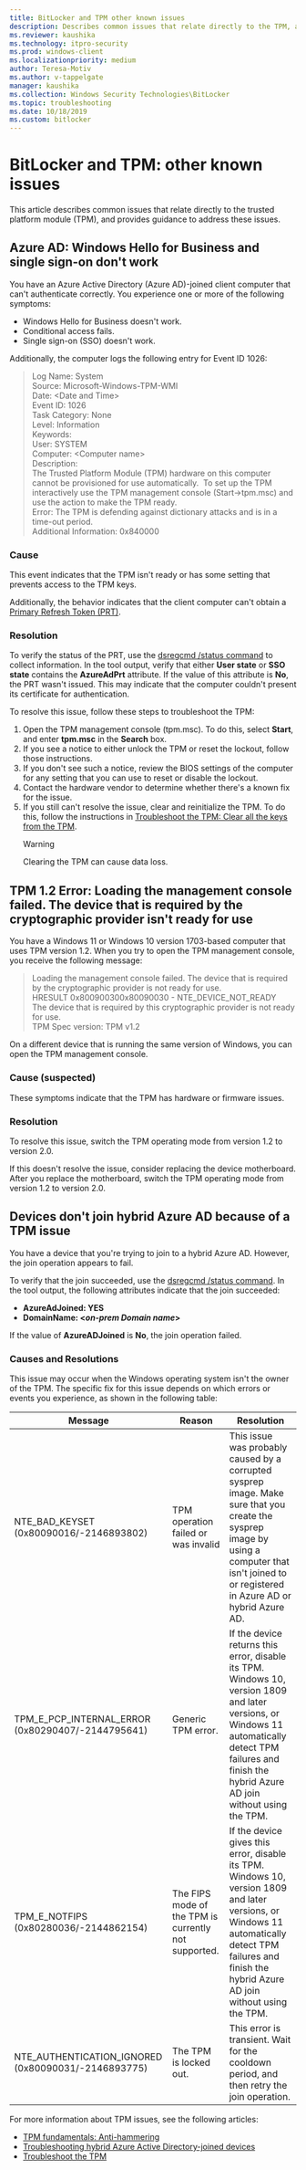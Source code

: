 ```yaml
---
title: BitLocker and TPM other known issues
description: Describes common issues that relate directly to the TPM, and provides guidance for resolving those issues.
ms.reviewer: kaushika
ms.technology: itpro-security
ms.prod: windows-client
ms.localizationpriority: medium
author: Teresa-Motiv
ms.author: v-tappelgate
manager: kaushika
ms.collection: Windows Security Technologies\BitLocker
ms.topic: troubleshooting
ms.date: 10/18/2019
ms.custom: bitlocker
---
```


# BitLocker and TPM: other known issues

This article describes common issues that relate directly to the trusted platform module (TPM), and provides guidance to address these issues.

## Azure AD: Windows Hello for Business and single sign-on don't work

You have an Azure Active Directory (Azure AD)-joined client computer that can't authenticate correctly. You experience one or more of the following symptoms:

- Windows Hello for Business doesn't work.
- Conditional access fails.
- Single sign-on (SSO) doesn't work.

Additionally, the computer logs the following entry for Event ID 1026:

> Log Name: System  
> Source: Microsoft-Windows-TPM-WMI  
> Date: \<Date and Time>  
> Event ID: 1026  
> Task Category: None  
> Level: Information  
> Keywords:  
> User: SYSTEM  
> Computer: \<Computer name\>  
> Description:  
> The Trusted Platform Module (TPM) hardware on this computer cannot be provisioned for use automatically.  To set up the TPM interactively use the TPM management console (Start-\>tpm.msc) and use the action to make the TPM ready.  
> Error: The TPM is defending against dictionary attacks and is in a time-out period.  
> Additional Information: 0x840000  

### Cause

This event indicates that the TPM isn't ready or has some setting that prevents access to the TPM keys.  

Additionally, the behavior indicates that the client computer can't obtain a [Primary Refresh Token (PRT)](/azure/active-directory/devices/concept-primary-refresh-token).  

### Resolution

To verify the status of the PRT, use the [dsregcmd /status command](/azure/active-directory/devices/troubleshoot-device-dsregcmd) to collect information. In the tool output, verify that either **User state** or **SSO state** contains the **AzureAdPrt** attribute. If the value of this attribute is **No**, the PRT wasn't issued. This may indicate that the computer couldn't present its certificate for authentication.

To resolve this issue, follow these steps to troubleshoot the TPM:

1. Open the TPM management console (tpm.msc). To do this, select **Start**, and enter **tpm.msc** in the **Search** box.
1. If you see a notice to either unlock the TPM or reset the lockout, follow those instructions.  
1. If you don't see such a notice, review the BIOS settings of the computer for any setting that you can use to reset or disable the lockout.
1. Contact the hardware vendor to determine whether there's a known fix for the issue.
1. If you still can't resolve the issue, clear and reinitialize the TPM. To do this, follow the instructions in [Troubleshoot the TPM: Clear all the keys from the TPM](../tpm/initialize-and-configure-ownership-of-the-tpm.md#clear-all-the-keys-from-the-tpm).
   > [!WARNING]
   > Clearing the TPM can cause data loss.  

## TPM 1.2 Error: Loading the management console failed. The device that is required by the cryptographic provider isn't ready for use

You have a Windows 11 or Windows 10 version 1703-based computer that uses TPM version 1.2. When you try to open the TPM management console, you receive the following message:

> Loading the management console failed. The device that is required by the cryptographic provider is not ready for use.  
> HRESULT 0x800900300x80090030 - NTE\_DEVICE\_NOT\_READY  
> The device that is required by this cryptographic provider is not ready for use.  
> TPM Spec version: TPM v1.2  

On a different device that is running the same version of Windows, you can open the TPM management console.

### Cause (suspected)

These symptoms indicate that the TPM has hardware or firmware issues.

### Resolution

To resolve this issue, switch the TPM operating mode from version 1.2 to version 2.0.  

If this doesn't resolve the issue, consider replacing the device motherboard. After you replace the motherboard, switch the TPM operating mode from version 1.2 to version 2.0.

## Devices don't join hybrid Azure AD because of a TPM issue

You have a device that you're trying to join to a hybrid Azure AD. However, the join operation appears to fail.

To verify that the join succeeded, use the [dsregcmd /status command](/azure/active-directory/devices/troubleshoot-device-dsregcmd). In the tool output, the following attributes indicate that the join succeeded:

- **AzureAdJoined: YES**
- **DomainName: \<*on-prem Domain name*\>**

If the value of **AzureADJoined** is **No**, the join operation failed.  

### Causes and Resolutions

This issue may occur when the Windows operating system isn't the owner of the TPM. The specific fix for this issue depends on which errors or events you experience, as shown in the following table:

|Message |Reason | Resolution|
| - | - | - |
|NTE\_BAD\_KEYSET (0x80090016/-2146893802) |TPM operation failed or was invalid |This issue was probably caused by a corrupted sysprep image. Make sure that you create the sysprep image by using a computer that isn't joined to or registered in Azure AD or hybrid Azure AD. |
|TPM\_E\_PCP\_INTERNAL\_ERROR (0x80290407/-2144795641) |Generic TPM error. |If the device returns this error, disable its TPM. Windows 10, version 1809 and later versions, or Windows 11 automatically detect TPM failures and finish the hybrid Azure AD join without using the TPM. |
|TPM\_E\_NOTFIPS (0x80280036/-2144862154) |The FIPS mode of the TPM is currently not supported. |If the device gives this error, disable its TPM. Windows 10, version 1809 and later versions, or Windows 11 automatically detect TPM failures and finish the hybrid Azure AD join without using the TPM. |
|NTE\_AUTHENTICATION\_IGNORED (0x80090031/-2146893775) |The TPM is locked out. |This error is transient. Wait for the cooldown period, and then retry the join operation. |

For more information about TPM issues, see the following articles:

- [TPM fundamentals: Anti-hammering](../tpm/tpm-fundamentals.md#anti-hammering)
- [Troubleshooting hybrid Azure Active Directory-joined devices](/azure/active-directory/devices/troubleshoot-hybrid-join-windows-current)
- [Troubleshoot the TPM](../tpm/initialize-and-configure-ownership-of-the-tpm.md)